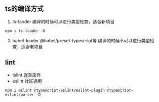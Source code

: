 ## ts的编译方式

1. ts-laoder 编译的时候可以进行类型检查，适合新项目
```
npm i ts-loader -D
```
2. babel-loader @babel/preset-typescript等 编译的时候不可以进行类型检查，适合老项目



## lint
- tslint 逐渐废弃
- eslint 社区通用

```
npm i eslint @typescript-eslint/eslint-plugin @typescript-eslint/parser -D
```